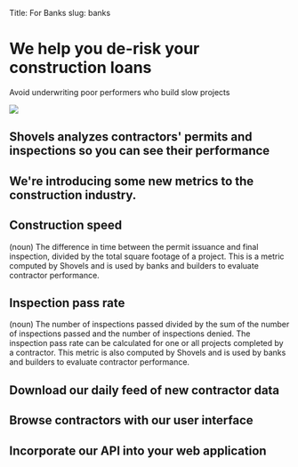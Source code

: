 Title: For Banks
slug: banks

<div class="bg-stone-100">
  <div class="mx-auto max-w-7xl py-16 px-4 sm:py-24 sm:px-6 lg:flex lg:justify-between lg:px-8">
    <div class="max-w-xl">
      <h1 class="text-5xl font-bold tracking-tight text-teal-700 sm:text-6xl lg:text-8xl">We help you <span class="text-teal-900">de-risk</span> your construction loans</h1>
      <p class="mt-5 text-xl text-teal-900">Avoid underwriting poor performers who build slow projects</p>
    </div>
    <div class="my-10 w-full">
      <img src="/theme/images/bank.svg" class="h-2/3 mx-auto" />
    </div>
  </div>
</div>

<div class="bg-white">
  <div class="mx-auto max-w-7xl py-16 px-4 sm:py-24 sm:px-6 lg:px-8">
    <h2 class="text-4xl font-bold tracking-tight lg:text-6xl text-teal-700">
      <span class="font-bold font-marble text-teal-900" style="line-height: 0px !important;">Shovels</span> analyzes contractors' permits and inspections so you can see their performance</span>
    </h2>
  </div>
</div>

<div class="bg-stone-100 py-12 sm:py-24">
  <div class="mx-auto max-w-7xl pb-12 px-4 sm:px-6 lg:px-8">
    <h2 class="text-2xl font-bold tracking-tight text-teal-900 sm:text-3xl lg:text-4xl block">We're introducing some new metrics to the construction industry.</h2>
  </div>
  <div class="mx-auto max-w-7xl lg:flex lg:justify-between">
    <div class="max-w-xl pb-12 lg:pb-0 px-4 sm:px-6 lg:px-8">
      <h2 class="text-2xl font-bold tracking-tight text-teal-700 sm:text-3xl lg:text-4xl block">Construction speed</h2>
      <p class="text-xl mt-2 text-slate-600">(noun) The difference in time between the permit issuance and final inspection, divided by the total square footage of a project. This is a metric computed by Shovels and is used by banks and builders to evaluate contractor performance.</p>
    </div>
    <div class="max-w-xl px-4 sm:px-6 lg:px-8">
      <h2 class="text-2xl font-bold tracking-tight text-teal-700 sm:text-3xl lg:text-4xl block">Inspection pass rate</h2>
      <p class="text-xl mt-2 text-slate-600">(noun) The number of inspections passed divided by the sum of the number of inspections passed and the number of inspections denied. The inspection pass rate can be calculated for one or all projects completed by a contractor. This metric is also computed by Shovels and is used by banks and builders to evaluate contractor performance.</p>
    </div>
  </div>
</div>

<div class="bg-white">
  <div class="mx-auto max-w-7xl py-16 px-4 sm:py-24 sm:px-6 grid grid-cols-3 gap-4">
    <div>
      <h2 class="text-xl font-bold tracking-tight text-teal-700 sm:text-2xl lg:text-3xl"><span class="text-teal-900">Download</span> our daily feed of new contractor data</h2>
    </div>
    <div>
      <h2 class="text-xl font-bold tracking-tight text-teal-700 sm:text-2xl lg:text-3xl"><span class="text-teal-900">Browse</span> contractors with our user interface</h2>
    </div>
    <div>
      <h2 class="text-xl font-bold tracking-tight text-teal-700 sm:text-2xl lg:text-3xl"><span class="text-teal-900">Incorporate</span> our API into your web application</h2>
    </div>
  </div>
</div>